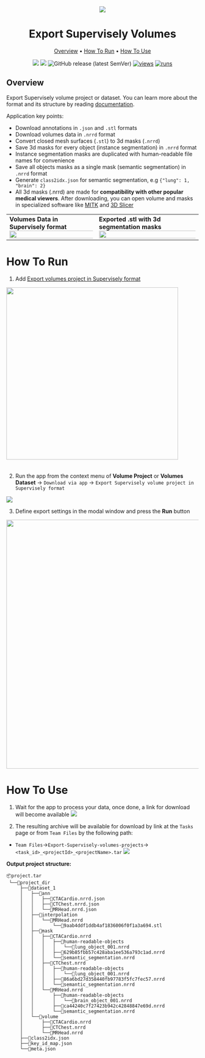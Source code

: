 <div align="center" markdown>

<img src="https://user-images.githubusercontent.com/48913536/204284300-a30b77c2-4381-467d-ab95-c993f133241f.png">

# Export Supervisely Volumes

<p align="center">
  <a href="#Overview">Overview</a> •
  <a href="#How-To-Run">How To Run</a> •
  <a href="#How-To-Use">How To Use</a>
</p>

[![](https://img.shields.io/badge/supervisely-ecosystem-brightgreen)](https://ecosystem.supervise.ly/apps/export-volume-project)
[![](https://img.shields.io/badge/slack-chat-green.svg?logo=slack)](https://supervise.ly/slack)
![GitHub release (latest SemVer)](https://img.shields.io/github/v/release/supervisely-ecosystem/export-volume-project)
[![views](https://app.supervise.ly/img/badges/views/supervisely-ecosystem/export-volume-project.png)](https://supervise.ly)
[![runs](https://app.supervise.ly/img/badges/runs/supervisely-ecosystem/export-volume-project.png)](https://supervise.ly)

</div>

## Overview

Export Supervisely volume project or dataset. You can learn more about the format and its structure by reading [documentation](https://docs.supervise.ly/data-organization/00_ann_format_navi/08_supervisely_format_volume).

Application key points:

- Download annotations in `.json` and `.stl` formats
- Download volumes data in `.nrrd` format
- Convert closed mesh surfaces (`.stl`) to 3d masks (`.nrrd`)
- Save 3d masks for every object (instance segmentation) in `.nrrd` format
- Instance segmentation masks are duplicated with human-readable file names for convenience
- Save all objects masks as a single mask (semantic segmentation) in `.nrrd` format
- Generate `class2idx.json` for semantic segmentation, e.g `{"lung": 1, "brain": 2}`
- All 3d masks (.nrrd) are made for **compatibility with other popular medical viewers**. After downloading, you can open volume and masks in specialized software like [MITK](http://www.mitk.org/) and [3D Slicer](https://www.slicer.org/)

<div>
  <table>
    <tr style="width: 100%">
      <td>
        <b>Volumes Data in Supervisely format</b>
        <img src="https://github.com/supervisely-ecosystem/export-volume-project/releases/download/v1.0.1/interface.gif?raw=true" style="width:150%;"/>
      </td>
      <td>
        <b>Exported .stl with 3d segmentation masks</b>
        <img src="https://github.com/supervisely-ecosystem/export-volume-project/releases/download/v1.0.1/slicer_result.gif?raw=true" style="width:150%;"/>
      </td>
    </tr>
  </table>
</div>

# How To Run

1. Add [Export volumes project in Supervisely format](https://ecosystem.supervise.ly/apps/export-volume-project)

<img data-key="sly-module-link" data-module-slug="supervisely-ecosystem/export-volume-project" src="https://i.imgur.com/DnAVFlZ.png" width="450px" style='padding-bottom: 20px'/>

2. Run the app from the context menu of **Volume Project** or **Volumes Dataset** -> `Download via app` -> `Export Supervisely volume project in Supervisely format`

<img src="https://imgur.com/xGX2kjq.png"/>

3. Define export settings in the modal window and press the **Run** button

<div align="center" markdown>
<img src="https://i.imgur.com/ty0wHZJ.png" width="650"/>
</div>

# How To Use

1. Wait for the app to process your data, once done, a link for download will become available
   <img src="https://imgur.com/9SYRK5n.png"/>

2. The resulting archive will be available for download by link at the `Tasks` page or from `Team Files` by the following path:

- `Team Files`->`Export-Supervisely-volumes-projects`->`<task_id>_<projectId>_<projectName>.tar`
  <img src="https://imgur.com/02KtweO.png"/>

**Output project structure:**

```
📦project.tar
 └──📂project_dir
     ├──📂dataset_1
     │   ├──📂ann
     │   │   ├──📜CTACardio.nrrd.json
     │   │   ├──📜CTChest.nrrd.json
     │   │   └──📜MRHead.nrrd.json
     │   ├──📂interpolation
     │   │   └──📂MRHead.nrrd
     │   │       └──📜9aab4ddf1ddb4af1836006f0f1a3a694.stl
     │   ├──📂mask
     │   │   ├──📂CTACardio.nrrd
     │   │   │   ├──📂human-readable-objects
     │   │   │   │   └──📜lung_object_001.nrrd
     │   │   │   ├──📜629b85fbb57c428aba1ee536a793c1ad.nrrd
     │   │   │   └──📜semantic_segmentation.nrrd
     │   │   ├──📂CTChest.nrrd
     │   │   │   ├──📂human-readable-objects
     │   │   │   │   └──📜lung_object_001.nrrd
     │   │   │   ├──📜86a6bd27d358440fb97783f5fc7fec57.nrrd
     │   │   │   └──📜semantic_segmentation.nrrd
     │   │   └──📂MRHead.nrrd
     │   │       ├──📂human-readable-objects
     │   │       │   └──📜brain_object_001.nrrd
     │   │       ├──📜ca44240c7f27423b942c42848847e69d.nrrd
     │   │       └──📜semantic_segmentation.nrrd
     │   └──📂volume
     │       ├──📜CTACardio.nrrd
     │       ├──📜CTChest.nrrd
     │       └──📜MRHead.nrrd
     ├──📜class2idx.json
     ├──📜key_id_map.json
     └──📜meta.json
```
